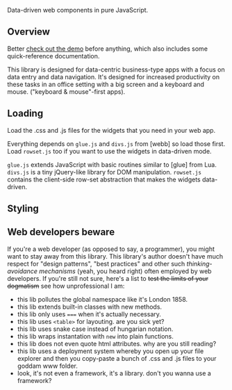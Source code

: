 
Data-driven web components in pure JavaScript.

## Overview

Better [check out the demo](http://luapower.com/widgets_demo.html)
before anything, which also includes some quick-reference documentation.

This library is designed for data-centric business-type apps with a focus
on data entry and data navigation. It's designed for increased productivity
on these tasks in an office setting with a big screen and a keyboard and
mouse. ("keyboard & mouse"-first apps).

## Loading

Load the .css and .js files for the widgets that you need in your web app.

Everything depends on `glue.js` and `divs.js` from [webb] so load those first.
Load `rowset.js` too if you want to use the widgets in data-driven mode.

`glue.js` extends JavaScript with basic routines similar to [glue] from Lua.
`divs.js` is a tiny jQuery-like library for DOM manipulation.
`rowset.js` contains the client-side row-set abstraction that makes the
widgets data-driven.

## Styling



## Web developers beware

If you're a web developer (as opposed to say, a programmer), you might want
to stay away from this library. This library's author doesn't have much
respect for "design patterns", "best practices" and other such
_thinking-avoidance mechanisms_ (yeah, you heard right) often employed by
web developers. If you're still not sure, here's a list to
<s>test the limits of your dogmatism</s> see how unprofessional I am:

* this lib pollutes the global namespace like it's London 1858.
* this lib extends built-in classes with new methods.
* this lib only uses `===` when it's actually necessary.
* this lib uses `<table>` for layouting. are you sick yet?
* this lib uses snake case instead of hungarian notation.
* this lib wraps instantation with `new` into plain functions.
* this lib does not even quote html attributes. why are you still reading?
* this lib uses a deployment system whereby you open up your file explorer
and then you copy-paste a bunch of .css and .js files to your goddam www folder.
* look, it's not even a framework, it's a library. don't you wanna use a framework?

